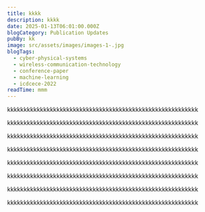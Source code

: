```yaml
---
title: kkkk
description: kkkk
date: 2025-01-13T06:01:00.000Z
blogCategory: Publication Updates
pubBy: kk
image: src/assets/images/images-1-.jpg
blogTags:
  - cyber-physical-systems
  - wireless-communication-technology
  - conference-paper
  - machine-learning
  - icdcece-2022
readTime: mmm
---
```

kkkkkkkkkkkkkkkkkkkkkkkkkkkkkkkkkkkkkkkkkkkkkkkkkkkkkkkkkk 



kkkkkkkkkkkkkkkkkkkkkkkkkkkkkkkkkkkkkkkkkkkkkkkkkkkkkkkkkk


kkkkkkkkkkkkkkkkkkkkkkkkkkkkkkkkkkkkkkkkkkkkkkkkkkkkkkkkkk


kkkkkkkkkkkkkkkkkkkkkkkkkkkkkkkkkkkkkkkkkkkkkkkkkkkkkkkkkk


kkkkkkkkkkkkkkkkkkkkkkkkkkkkkkkkkkkkkkkkkkkkkkkkkkkkkkkkkk


kkkkkkkkkkkkkkkkkkkkkkkkkkkkkkkkkkkkkkkkkkkkkkkkkkkkkkkkkk


kkkkkkkkkkkkkkkkkkkkkkkkkkkkkkkkkkkkkkkkkkkkkkkkkkkkkkkkkk


kkkkkkkkkkkkkkkkkkkkkkkkkkkkkkkkkkkkkkkkkkkkkkkkkkkkkkkkkk

